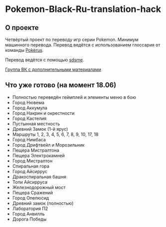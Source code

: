 # Pokemon-Black-Ru-translation-hack

## О проекте
Четвёртый проект по переводу игр серии Pokemon. Минимум машинного перевода. Перевод ведётся с использованием глоссария от команды [Pokerus](https://pokerus.ru).

Перевод ведётся с помощью [sdsme](https://github.com/Skareeg/SDSME).

[Группа ВК с дополнительными материалами](https://vk.com/pojirianets)
## Что уже готово (на момент 18.06)
- Полностью переведён геймплей и элементы меню в бою
- Город Нювема
- Город Аккумула
- Город Накрин и окрестности
- Город Кастелия
- Пустынная местность
- Древний Замок (1-й ярус)
- Маршруты 1, 2, 3, 4, 5, 6, 7, 8, 9, 10, 17, 18
- Город Нимбаса
- Город Дрифтвейл и Морозильник
- Пещера Мистралтона
- Пещера Электрокамней
- Город Мистралтон
- Спиральная гора
- Город Айсиррус
- Дракоспиральная башня
- Топи Айсирруса
- Железнодорожный мост
- Пещера Сражений
- Город Опелюсид
- Древний замок (полностью)
- Лаборатория П2
- Город Анвилль
- Дорога Победы
